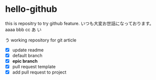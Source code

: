 # hello-github
this is repositry to try github feature.
いつも大変お世話になっております。
aaaa
bbb
cc
あ
い

う
working repository for git article
- [x] update readme
- [x] default branch
- [x] **epic branch**
- [x] pull request template
- [x] add pull request to project
